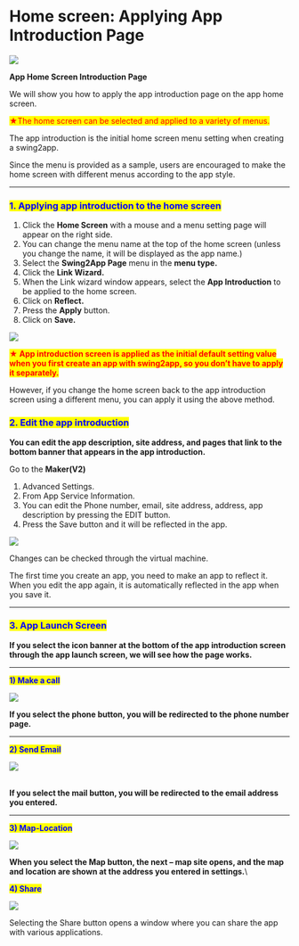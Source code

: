 # Home screen: Applying App Introduction Page

![](https://support.swing2app.com/wp-content/uploads/2018/09/home\_screen.png)

**App Home Screen Introduction Page**

We will show you how to apply the app introduction page on the app home screen.

<mark style="color:red;">★The home screen can be selected and applied to a variety of menus.</mark>

The app introduction is the initial home screen menu setting when creating a swing2app.

Since the menu is provided as a sample, users are encouraged to make the home screen with different menus according to the app style.

***

### <mark style="color:blue;">**1. Applying app introduction to the home screen**</mark>

1. Click the **Home Screen** with a mouse and a menu setting page will appear on the right side.
2. You can change the menu name at the top of the home screen (unless you change the name, it will be displayed as the app name.)
3. Select the **Swing2App Page** menu in the **menu type.**
4. Click the **Link Wizard.**
5. When the Link wizard window appears, select the **App Introduction** to be applied to the home screen.
6. Click on **Reflect.**
7. Press the **Apply** button.
8. Click on **Save.**

![](https://support.swing2app.com/wp-content/uploads/2018/09/Group-2684.png)

<mark style="color:red;">**★ App introduction screen is applied as the initial default setting value when you first create an app with swing2app, so you don’t have to apply it separately.**</mark> <mark style="color:red;"></mark><mark style="color:red;"></mark>&#x20;

However, if you change the home screen back to the app introduction screen using a different menu, you can apply it using the above method.



### <mark style="color:blue;">**2. Edit the app introduction**</mark>

**You can edit the app description, site address, and pages that link to the bottom banner that appears in the app introduction.**

Go to the **Maker(V2)**

1. Advanced Settings.
2. From App Service Information.&#x20;
3. You can edit the Phone number, email, site address, address, app description by pressing the EDIT button.
4. Press the Save button and it will be reflected in the app.

![](https://support.swing2app.com/wp-content/uploads/2018/09/Group-2685.png)

Changes can be checked through the virtual machine.

The first time you create an app, you need to make an app to reflect it. When you edit the app again, it is automatically reflected in the app when you save it.

***

### <mark style="color:blue;">**3. App Launch Screen**</mark>

**If you select the icon banner at the bottom of the app introduction screen through the app launch screen, we will see how the page works.**

****

<mark style="color:blue;">**1) Make a call**</mark>

![](https://support.swing2app.com/wp-content/uploads/2018/09/home\_call.png)

**If you select the phone button, you will be redirected to the phone number page.**

****

<mark style="color:blue;">**2) Send Email**</mark>

![](https://support.swing2app.com/wp-content/uploads/2018/09/home\_email.png)

\
**If you select the mail button, you will be redirected to the email address you entered.**&#x20;

****

<mark style="color:blue;">**3) Map-Location**</mark>

![](https://support.swing2app.com/wp-content/uploads/2018/09/%EC%98%81%EC%96%B4%EC%95%B1%EC%86%8C%EA%B0%9C1.png)

**When you select the Map button, the next – map site opens, and the map and location are shown at the address you entered in settings.**\


<mark style="color:blue;">**4) Share**</mark>

![](https://support.swing2app.com/wp-content/uploads/2018/09/home\_share.png)

Selecting the Share button opens a window where you can share the app with various applications.
